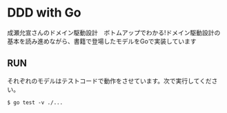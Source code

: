 # DDD with Go
成瀬允宣さんのドメイン駆動設計　ボトムアップでわかる!ドメイン駆動設計の基本を読み進めながら、書籍で登場したモデルをGoで実装しています


## RUN

それぞれのモデルはテストコードで動作をさせています。次で実行してください。
```
$ go test -v ./...
```